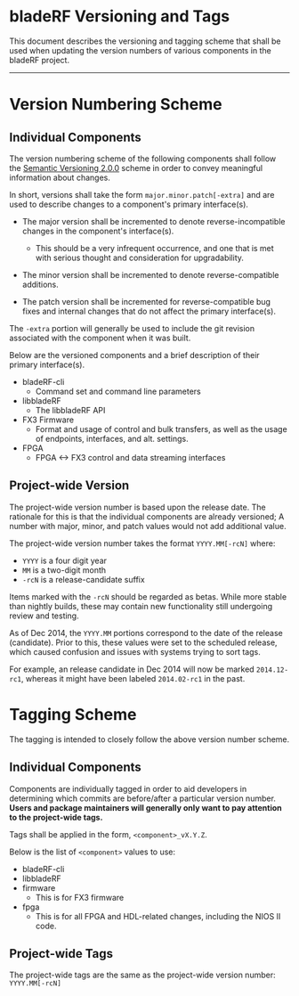 bladeRF Versioning and Tags
================================================================================

This document describes the versioning and tagging scheme that shall be used
when updating the version numbers of various components in the bladeRF project.

--------------------------------------------------------------------------------

Version Numbering Scheme
================================================================================

## Individual Components ##

The version numbering scheme of the following components shall follow the
[Semantic Versioning 2.0.0][semver] scheme in order to convey meaningful
information about changes.

In short, versions shall take the form `major.minor.patch[-extra]` and
are used to describe changes to a component's primary interface(s).

* The major version shall be incremented to denote reverse-incompatible
  changes in the component's interface(s).
     * This should be a very infrequent occurrence, and one that is
       met with serious thought and consideration for upgradability.

* The minor version shall be incremented to denote reverse-compatible
  additions.

* The patch version shall be incremented for reverse-compatible bug fixes and
  internal changes that do not affect the primary interface(s).

The `-extra` portion will generally be used to include the git revision
associated with the component when it was built.

Below are the versioned components and a brief description of their primary
interface(s).

* bladeRF-cli
  * Command set and command line parameters
* libbladeRF
  * The libbladeRF API
* FX3 Firmware
  * Format and usage of control and bulk transfers, as well as the
    usage of endpoints, interfaces, and alt. settings.
* FPGA
  * FPGA <-> FX3 control and data streaming interfaces


[semver]: http://semver.org/spec/v2.0.0.html


## Project-wide Version ##

The project-wide version number is based upon the release date. The rationale
for this is that the individual components are already versioned; A number
with major, minor, and patch values would not add additional value.

The project-wide version number takes the format `YYYY.MM[-rcN]` where:

* `YYYY` is a four digit year
* `MM` is a two-digit month
* `-rcN` is a release-candidate suffix

Items marked with the `-rcN` should be regarded as betas. While more stable
than nightly builds, these may contain new functionality still undergoing
review and testing.

As of Dec 2014, the `YYYY.MM` portions correspond to the date of the release
(candidate).  Prior to this, these values were set to the scheduled release,
which caused confusion and issues with systems trying to sort tags.

For example, an release candidate in Dec 2014 will now be marked
`2014.12-rc1`, whereas it might have been labeled `2014.02-rc1` in the
past.


Tagging Scheme
================================================================================

The tagging is intended to closely follow the above version number scheme.

## Individual Components ##

Components are individually tagged in order to aid developers in determining
which commits are before/after a particular version number. **Users and
package maintainers will generally only want to pay attention to the
project-wide tags.**

Tags shall be applied in the form, `<component>_vX.Y.Z`.

Below is the list of `<component>` values to use:

* bladeRF-cli
* libbladeRF
* firmware
    * This is for FX3 firmware
* fpga
    * This is for all FPGA and HDL-related changes, including the NIOS II code.


## Project-wide Tags ##

The project-wide tags are the same as the project-wide version number:
`YYYY.MM[-rcN]`
